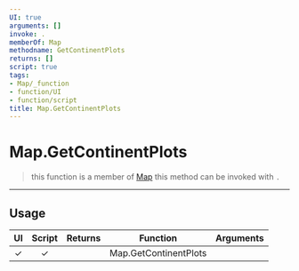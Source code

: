 ```yaml
---
UI: true
arguments: []
invoke: .
memberOf: Map
methodname: GetContinentPlots
returns: []
script: true
tags:
- Map/_function
- function/UI
- function/script
title: Map.GetContinentPlots
---
```

# Map.GetContinentPlots
> this function is a member of [Map](civ-6/lua/Map.md)
> this method can be invoked with `.`
-----
## Usage
|  UI | Script | Returns | Function | Arguments |
|:---:|:------:|-------:|:--------:|:---------|
|✓|✓||Map.GetContinentPlots||
